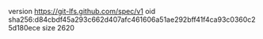 version https://git-lfs.github.com/spec/v1
oid sha256:d84cbdf45a293c662d407afc461606a51ae292bff41f4ca93c0360c25d180ece
size 2620
